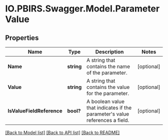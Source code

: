 # IO.PBIRS.Swagger.Model.ParameterValue
## Properties

Name | Type | Description | Notes
------------ | ------------- | ------------- | -------------
**Name** | **string** | A string that contains the name of the parameter. | [optional] 
**Value** | **string** | A string that contains the value for the parameter. | [optional] 
**IsValueFieldReference** | **bool?** | A boolean value that indicates if the parameter&#39;s value references a field. | [optional] 

[[Back to Model list]](../README.md#documentation-for-models) [[Back to API list]](../README.md#documentation-for-api-endpoints) [[Back to README]](../README.md)

